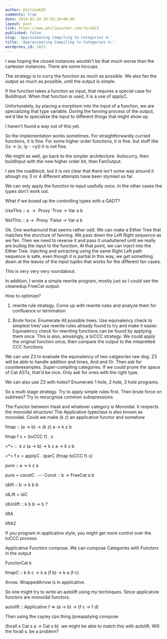 ```yaml
---
author: philzook58
comments: true
date: 2019-01-24 19:16:16+00:00
layout: post
link: https://www.philipzucker.com/?p=1623
published: false
slug: 'Approximating Compiling to Categories 4:'
title: 'Approximating Compiling to Categories 4:'
wordpress_id: 1623
---
```


I was hoping the closed instances wouldn't be that much worse than the cartesian instances. There are some hiccups.

The strategy is to curry the function as much as possible. We also fan the output as much as possible, until the output is simple.

If the function takes a function as input, that requires a special case for BuildInput. When that function is used, it is a use of applyC.

Unfortunately, by placing a morphism into the input of a function, we are specializing that type variable. During the fanning process of the output, we'd like to specialize the input to different things that might show up.

I haven't found a way out of this yet.

So the implementation works sometimes. For straightforwardly curried functions, it is fine. For some higher order functions, it is fine. but stuff like (\x -> (x, \y - >y)) it is not fine.

We might as well, go back to the simpler architecture. Autocurry, then buildInput with the new higher order bit, then FanOutput.

I see the roadblock, but it is not clear that there isn't some way around it altough my 3 or 4 different attempts have been stymied so far.

We can only apply the function to input usefully once. In the other cases the types don't work out.

What if we boxed up the controlling types with a GADT?

UseThis :: a  ->  Proxy 'True -> Var a b

NotThis :: a ->  Proxy 'False -> Var a b

Ok. One workaround that seems rather odd. We can make a Either Tree that matches the sturcture of fanning. We pass down the Left Right sequence as we fan. Then we need to reverse it and pass it unadultered until we really are builing the input to the function. At that point, we can inject into the Either Tree. injecting and extracting using the same Right Left path sequence is safe, even though it is partial.In this way, we get something down at the leaves of the input tuples that works for the different fan cases.

This is very very very roundabout.

In addition, I wrote a simple rewrite program, mostly just so I could see the cleanedup FreeCat output.

How to optimize?

1. rewrite rule strategy. Come up with rewrite rules and analyze them for confluence or termination

2. Brute force. Enumerate All possible trees. Use equivalency check to simplest tree/ use rewrite rules already found to try and make it easier. Equivalency check for rewriting functions can be found by applying them once. This is also, amusingly, a toCCC strategy. We could apply the original function once, then compare the output to the intepretted CCC functions.

We can use Z3 to evaluate the equivalency of two catgeories raw dog. Z3 will be able to handle addition and times, And and Or. Then ask for counterexamples. Super-compiling categories. If we could prune the space of Cat ASTs, that'd be nice. Only ask for ones with the right type.

We can also use Z3 with holes? Enumerate 1 hole, 2 hole, 3 hole programs.

So a multi stage strategy. Try to apply simple rules first. Then brute force on subtrees? Try to recocgnize common subxpressions

The Functor between Hask and whatever category is Monoidal. It respects the monoidal structure/ The Applicative typeclass is also known as monoidal. Could we make (k z) an applicative functor and somehow

fmap :: (a -> b) -> (k z) a -> k z b

fmap f x = (toCCC f) . x

<*> ::  k z (a -> b) -> k z a -> k z b

<*> f x = applyC . (parC (fmap toCCC f) x)

pure :: a -> k z a

pure = constC  --- Const :: b -> FreeCat a b

idlift :: b -> k b b

idLift = idC

idUnlift :: k b b -> b ?

liftA

liftA2

If you program in applicative style, you might get more control over the toCCC process.

Applicative Functors compose. We can compose Categories with Functors in the output

FunctorCat k

fmapC :: k b c -> k a (f b) -> k a (f c)

Arrow. WrappedArrow is in applicative.

So one might try to write an autolift using my techinques. Since applicatvie functors are monoidal functors.

autolift :: Applicative f => (a -> b) -> (f c -> f d)

Then using the cayley cps thing (preapplying compose

(forall s Cat s a -> Cat s b)  we might be able to match this with autolift. Will the forall s. be a problem?
